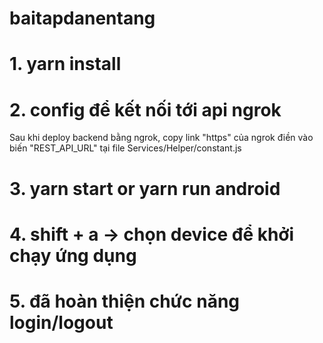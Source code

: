 # baitapdanentang
# 1. yarn install
# 2. config để kết nối tới api ngrok
Sau khi deploy backend bằng ngrok, copy link "https" của ngrok điền vào biến
"REST_API_URL" tại file Services/Helper/constant.js 
# 3. yarn start or yarn run android
# 4. shift + a -> chọn device để khởi chạy ứng dụng
# 5. đã hoàn thiện chức năng login/logout
